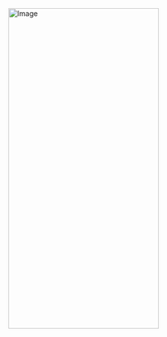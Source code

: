 <img width="301" height="642" alt="Image" src="https://github.com/user-attachments/assets/fccf765b-3adc-42ea-9084-90ab5ed2f7b5" />
 
 
